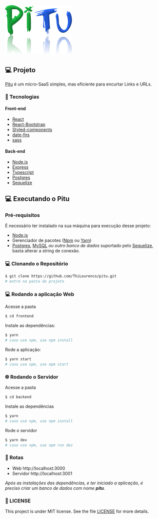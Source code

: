<h1>
  <img alt="happy" title="pitu" src="./assets/logo.png" />
</h1>

## 💻 Projeto

[Pitu](https://pitu-url.vercel.app/) é um micro-SaaS simples, mas eficiente para encurtar Links e URLs.

### 🚀 Tecnologias

#### Front-end

- [React](https://reactjs.org)
- [React-Bootstrap](https://react-bootstrap.github.io/)
- [Styled-components](https://styled-components.com/)
- [date-fns](https://date-fns.org/)
- [sass](https://sass-lang.com/)

#### Back-end

- [Node.js](https://nodejs.org/en/)
- [Express](https://expressjs.com/)
- [Typescript](https://www.typescriptlang.org/)
- [Postgres](https://www.postgresql.org/)
- [Sequelize](https://sequelize.org/)

## 💻 Executando o Pitu

### Pré-requisitos

É necessário ter instalado na sua máquina para execução desse projeto:

- [Node.js](https://nodejs.org/en/)
- Gerenciador de pacotes ([Npm](https://www.npmjs.com/) ou [Yarn](https://yarnpkg.com/))
- [Postgres](https://www.postgresql.org/), [MySQL](https://www.mysql.com/) *ou outro banco de dados* suportado pelo [Sequelize](https://sequelize.org/), basta alterar a string de conexão.

### 💻 Clonando o Repositório

```bash
$ git clone https://github.com/ThiLourenco/pitu.git
# entre na pasta do projeto
```

### 💻 Rodando a aplicação Web

Acesse a pasta

```bash
$ cd frontend
```
Instale as dependências:

```bash
$ yarn
# caso use npm, use npm install
```

Rode a aplicação:

```bash
$ yarn start
# caso use npm, use npm start
```

### 🌐 Rodando o Servidor

Acesse a pasta

```bash
$ cd backend
```
Instale as dependências

```bash
$ yarn
# caso use npm, use npm install
```

Rode o servidor

```bash
$ yarn dev
# caso use npm, use npm run dev
```

### 🍃 Rotas

- Web http://localhost:3000
- Servidor http://localhost:3001

*Após as instalações das dependências, e ter iniciado a aplicação, é preciso criar um banco de dados com nome **pitu**.*

### 📝 LICENSE

This project is under MIT license. See the file [LICENSE](/LICENSE.md) for more details.